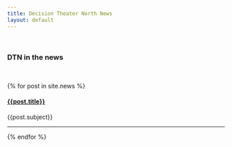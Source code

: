 ```yaml
---
title: Decision Theater North News
layout: default
---
```


<br />
<h3> DTN in the news </h3>
<br />

{% for post in site.news %}
<p>

<h4><a href="{{ post.link}}">{{post.title}}</a></h4>

{{post.subject}}

</p>

<hr />

{% endfor %}
